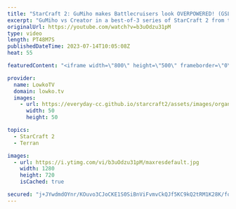 ```yaml
---
title: "StarCraft 2: GuMiho makes Battlecruisers look OVERPOWERED! (GSL Code S)"
excerpt: "GuMiho vs Creator in a best-of-3 series of StarCraft 2 from the GSL Code S. This series shows a variety of build orders and strategies, with a heavy focus on Protoss aggression and Terran defense.  Support my work: https://patreon.com/lowkotv Lowko Merch: https://lowko.shop  My YouTube channels: https://youtube.com/lowkotv"
originalUrl: https://youtube.com/watch?v=b3uOdzu31pM
type: video
length: PT48M7S
publishedDateTime: 2023-07-14T10:05:08Z
heat: 55

featuredContent: "<iframe width=\"800\" height=\"500\" frameborder=\"0\" src=\"https://www.youtube.com/embed/b3uOdzu31pM\" allow=\"accelerometer; autoplay; encrypted-media; gyroscope; picture-in-picture\" allowfullscreen></iframe>"

provider:
  name: LowkoTV
  domain: lowko.tv
  images:
    - url: https://everyday-cc.github.io/starcraft2/assets/images/organizations/lowko.tv-50x50.jpg
      width: 50
      height: 50

topics:
  - StarCraft 2
  - Terran

images:
  - url: https://i.ytimg.com/vi/b3uOdzu31pM/maxresdefault.jpg
    width: 1280
    height: 720
    isCached: true

secured: "j+JYwdmdOYnr/KOuvo3CJoCKE1S0SiBnViFvmvCkQJf5KC9kQ2tRM1K28K/foGeTwbgAxv/wnIGz4T/cNeAUgK41frl+jym23cR1w/b9BiABF2LZsPxbReDr9AJW9XoJkXIf4ueYL5dLvOJ2Ev7MfYKdL0MSaxOzg3m+wqRWEsoVj387EKkF31QW+1Br387l7kLlf4jl00QO++/4Pl/+fLcE9dvXSLMimki9EBej/PgthFZ7/DnckV0MptCV8Ng0XF7UsorzK86xmu97EVnTouWePUjIZSOBnvE7AJel/cEnJ/O6u8HHz9HLRYr/kCbqSv5AGkqUnkdW9Ldwi2Y0rtllefvOdraRqXOLckVjwTiK2aFH5c80wKapEOuK8h1CXQev5l+RRUnkq9C4bwmrNUKAzcXYQiPu0BVy97RZGaX4vJEEHa1k1evj23M8Lzx4;n13kWzPrYjMJ4yZH5fgi6A=="
---
```


